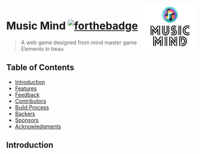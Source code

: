 <img src="logo.png" align="right" width="140px" height="120px"/>

# Music Mind [![forthebadge](https://forthebadge.com/images/badges/built-with-love.svg)](https://forthebadge.com)
> A web game designed from mind master game
Elements in beau

## Table of Contents

- [Introduction](#introduction)
- [Features](#features)
- [Feedback](#feedback)
- [Contributors](#contributors)
- [Build Process](#build-process)
- [Backers](#backers-)
- [Sponsors](#sponsors-)
- [Acknowledgments](#acknowledgments)

## Introduction
